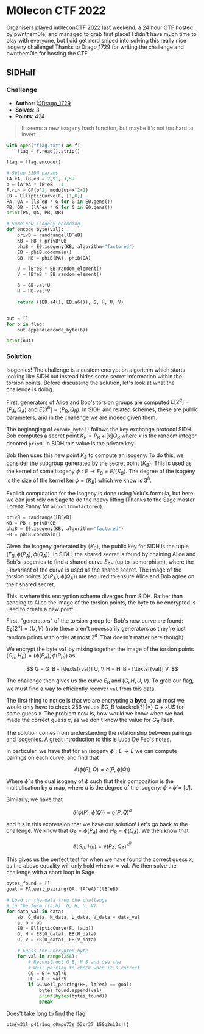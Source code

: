 # M0lecon CTF 2022

Organisers played m0leconCTF 2022 last weekend, a 24 hour CTF hosted by pwnthem0le, and managed to grab first place! I didn't have much time to play with everyone, but I did get nerd sniped into solving this really nice isogeny challenge! Thanks to Drago_1729 for writing the challenge and pwnthem0le for hosting the CTF.

## SIDHalf

### Challenge

* **Author**: [@Drago_1729](https://twitter.com/Drago1729)
* **Solves**: 3
* **Points**: 424

> It seems a new isogeny hash function, but maybe it's not too hard to invert...

```python
with open("flag.txt") as f:
    flag = f.read().strip()

flag = flag.encode()

# Setup SIDH params
lA,eA, lB,eB = 2,91, 3,57
p = lA^eA * lB^eB - 1
F.<i> = GF(p^2, modulus=x^2+1)
E0 = EllipticCurve(F, [1,0])
PA, QA = (lB^eB * G for G in E0.gens())
PB, QB = (lA^eA * G for G in E0.gens())
print(PA, QA, PB, QB)

# Some new isogeny encoding
def encode_byte(val):
    privB = randrange(lB^eB)
    KB = PB + privB*QB
    phiB = E0.isogeny(KB, algorithm="factored")
    EB = phiB.codomain()
    GB, HB = phiB(PA), phiB(QA)

    U = lB^eB * EB.random_element()
    V = lB^eB * EB.random_element()

    G = GB-val*U
    H = HB-val*V

    return ((EB.a4(), EB.a6()), G, H, U, V)


out = []
for b in flag:
    out.append(encode_byte(b))

print(out)
```

### Solution

Isogenies! The challenge is a custom encryption algorithm which starts looking like SIDH but instead hides some secret information within the torsion points. Before discussing the solution, let's look at what the challenge is doing.

First, generators of Alice and Bob's torsion groups are computed $E[2^a] = \langle P_A, Q_A \rangle$ and $E[3^b] = \langle P_B, Q_B \rangle$. In SIDH and related schemes, these are public parameters, and in the challenge we are indeed given them.

The beginnging of `encode_byte()` follows the key exchange protocol SIDH. Bob computes a secret point $K_B = P_B + [x]Q_B$ where $x$ is the random integer denoted `privB`. In SIDH this value is the private key. 

Bob then uses this new point $K_B$ to compute an isogeny. To do this, we consider the subgroup generated by the secret point $\langle K_B \rangle$. This is used as the kernel of some isogeny $\phi: E \rightarrow E_B = E / \langle K_B \rangle$. The degree of the isogeny is the size of the kernel $\ker \phi = \langle K_B \rangle$ which we know is $3^b$. 

Explicit computation for the isogeny is done using Velu's formula, but here we can just rely on Sage to do the heavy lifting (Thanks to the Sage master Lorenz Panny for `algorithm=factored`).

```python
privB = randrange(lB^eB)
KB = PB + privB*QB
phiB = E0.isogeny(KB, algorithm="factored")
EB = phiB.codomain()
```

Given the Isogeny generated by $\langle K_B \rangle$, the public key for SIDH is the tuple $(E_B, \phi(P_A), \phi(Q_A))$. In SIDH, the shared secret is found by chaining Alice and Bob's isogenies to find a shared curve $E_{AB}$ (up to isomorphism), where the j-invariant of the curve is used as the shared secret. The image of the torsion points $(\phi(P_A), \phi(Q_A))$ are required to ensure Alice and Bob agree on their shared secret.

This is where this encryption scheme diverges from SIDH. Rather than sending to Alice the image of the torsion points, the byte to be encrypted is used to create a new point.

First, "generators" of the torsion group for Bob's new curve are found: $E_B[2^a] = \langle U,V \rangle$ (note these aren't necessarily generators as they're just random points with order at most $2^a$. That doesn't matter here though). 

We encrypt the byte `val` by mixing together the image of the torsion points $(G_B, H_B) = (\phi(P_A), \phi(P_B))$ as 

$$
G = G_B - [\textsf{val}] U, \\
H = H_B - [\textsf{val}] V.
$$

The challenge then gives us the curve $E_B$ and $(G,H,U,V)$. To grab our flag, we must find a way to efficiently recover `val` from this data.

The first thing to notice is that we are encrypting a **byte**, so at most we would only have to check $256$ values $G_B \stackrel{?}{=} G + xU$ for some guess $x$. The problem now is, how would we know when we had made the correct guess $x$, as we don't know the value for $G_B$ itself.

The solution comes from understanding the relationship between pairings and isogenies. A great introduction to this is [Luca De Feo's notes](https://defeo.lu/docet/assets/misc/2021-08-02-isogeny-school.pdf).

In particular, we have that for an isogeny $\phi: E \rightarrow \tilde{E}$ we can compute pairings on each curve, and find that

$$
\tilde{e}(\phi(P), \tilde{Q}) = e(P, \hat{\phi}(\tilde{Q}))
$$

Where $\hat{\phi}$ is the dual isogeny of $\phi$ such that their composition is the multiplication by $d$ map, where $d$ is the degree of the isogeny: $\phi \circ \hat{\phi} = [d]$.

Similarly, we have that

$$
\tilde{e}(\phi(P), \phi(Q)) = e(P, Q)^d
$$

and it's in this expression that we have our solution! Let's go back to the challenge. We know that $G_B = \phi(P_A)$ and $H_B = \phi(Q_A)$. We then know that

$$
\tilde{e}(G_B, H_B) = e(P_A, Q_A)^{3^b}
$$

This gives us the perfect test for when we have found the correct guess $x$, as the above equality will only hold when $x = \textsf{val}$. We then solve the challenge with a short loop in Sage

```python
bytes_found = []
goal = PA.weil_pairing(QA, lA^eA)^(lB^eB)

# Load in the data from the challenge
# in the form ((a,b), G, H, U, V)
for data_val in data:
    ab, G_data, H_data, U_data, V_data = data_val
    a, b = ab
    EB = EllipticCurve(F, [a,b])
    G, H = EB(G_data), EB(H_data)
    U, V = EB(U_data), EB(V_data)

    # Guess the encrypted byte
    for val in range(256):
        # Reconstruct G_B, H_B and use the 
        # Weil pairing to check when it's correct
        GG = G + val*U
        HH = H + val*V
        if GG.weil_pairing(HH, lA^eA) == goal:
            bytes_found.append(val)
            print(bytes(bytes_found))
            break
```

Does't take long to find the flag!

`ptm{w31l_p41r1ng_c0mpu73s_53cr37_150g3n13s!!}`
